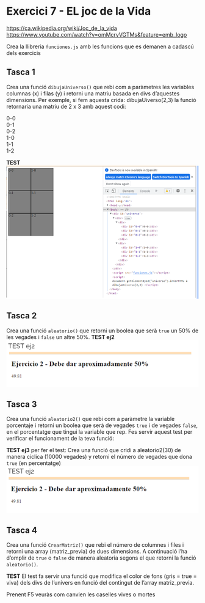 

# Exercici 7 - EL joc de la Vida

https://ca.wikipedia.org/wiki/Joc_de_la_vida
https://www.youtube.com/watch?v=omMcrvVGTMs&feature=emb_logo

Crea la llibreria `funciones.js` amb les funcions que es demanen a cadascú dels exercicis

## Tasca 1
Crea una funció `dibujaUniverso()` que rebi com a paràmetres les variables columnas (x) i filas (y) i retorni una matriu basada en divs d’aquestes dimensions. Per exemple, si fem aquesta crida: dibujaUiverso(2,3) la funció retornaria una matriu de 2 x 3 amb aquest codi:

<div>
  <div>
    <div id=”0-0”>0-0</div>
    <div id=”0-1”>0-1</div>
    <div id=”0-2”>0-2</div>
  </div>
  <div>
    <div id=”1-0”>1-0</div>
    <div id=”1-1”>1-1</div>
    <div id=”1-2”>1-2</div>
  </div>
</div>

**TEST**
![Alt text](image.png)


## Tasca 2
Crea una funció `aleatorio()` que retorni un boolea que serà `true` un 50% de les vegades i `false` un altre 50%.
**TEST ej2**
![Alt text](image-1.png)

## Tasca 3
Crea una funció `aleatorio2()` que rebi com a paràmetre la variable porcentaje i retorni un boolea que serà de vegades `true` i de vegades `false`, en el porcentatge que tingui la variable que rep. Fes servir aquest test per verificar el funcionament de la teva funció:

**TEST ej3**
per fer el test: Crea una funció que cridi a aleatorio2(30) de manera ciclica (10000 vegades) y retorni el número de vegades que dona `true` (en percentatge)
![Alt text](image-2.png)


## Tasca 4
Crea una funció `CrearMatriz()` que rebi el número de columnes i files i retorni una array  (matriz_previa) de dues dimensions. A continuació l’ha d’omplir de `true` o `false` de manera aleatoria segons el que retorni la funció `aleatorio()`.

**TEST**
El test fa servir una funció que modifica el color de fons (gris = true = viva) dels divs de l’univers en funció del contingut de l’array matriz_previa.

Prenent F5 veuràs com canvien les caselles vives o mortes




